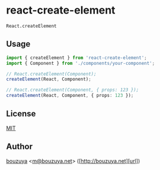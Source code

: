 # react-create-element

`React.createElement`

## Usage

```ts
import { createElement } from 'react-create-element';
import { Component } from './components/your-component';

// React.createElement(Component);
createElement(React, Component);

// React.createElement(Component, { props: 123 });
createElement(React, Component, { props: 123 });
```

## License

[MIT](LICENSE)

## Author

[bouzuya][user] &lt;[m@bouzuya.net][email]&gt; ([http://bouzuya.net][url])

[user]: https://github.com/bouzuya
[email]: mailto:m@bouzuya.net
[url]: http://bouzuya.net
